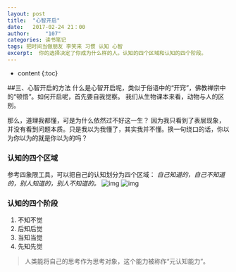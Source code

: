 ```yaml
---
layout: post
title:  "心智开启"
date:   2017-02-24 21：00
author:     "107"
categories: 读书笔记
tags: 把时间当做朋友 李笑来 习惯 认知 心智 
excerpt:  你的选择决定了你成为什么样的人。认知的四个区域和认知的四个阶段。
---
```

* content
{:toc}

##三、心智开启的方法
什么是心智开启呢，类似于俗语中的“开窍”，佛教禅宗中的“顿悟”。如何开启呢，首先要自我觉察。
我们从生物课本来看，动物与人的区别。

那么，道理我都懂，可是为什么依然过不好这一生？
因为我只看到了表层现象，并没有看到问题本质。只是我以为我懂了，其实我并不懂。换一句绕口的话，你以为你以为的就是你以为的吗？
###  **认知的四个区域**
参考四象限工具，可以把自己的认知划分为四个区域：
*自己知道的，自己不知道的，别人知道的，别人不知道的。*
![img](http://tomens.github.io/pictures/zhidalsixiangxian.jpeg)
![img](http://tomens.github.io/pictures/001.png)
### **认知的四个阶段**
1. 不知不觉
2. 后知后觉
3. 当知当觉
4. 先知先觉

> 人类能将自己的思考作为思考对象，这个能力被称作“元认知能力”。
